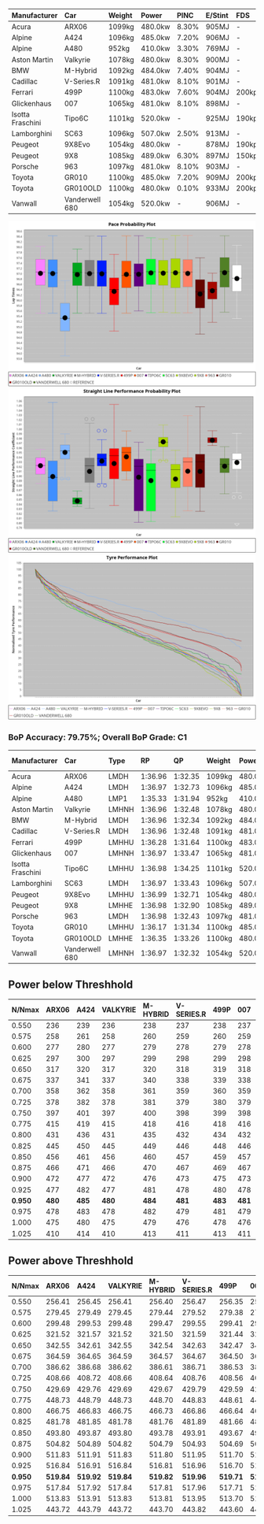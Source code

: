 | Manufacturer     | Car            | Weight | Power   | PINC    | E/Stint | FDS     |
|:-|:-|:-|:-|:-|:-|:-|
| Acura            | ARX06          | 1099kg | 480.0kw | 8.30%   | 905MJ   |    -    |
| Alpine           | A424           | 1096kg | 485.0kw | 7.20%   | 906MJ   |    -    |
| Alpine           | A480           | 952kg  | 410.0kw | 3.30%   | 769MJ   |    -    |
| Aston Martin     | Valkyrie       | 1078kg | 480.0kw | 8.30%   | 900MJ   |    -    |
| BMW              | M-Hybrid       | 1092kg | 484.0kw | 7.40%   | 904MJ   |    -    |
| Cadillac         | V-Series.R     | 1091kg | 481.0kw | 8.10%   | 901MJ   |    -    |
| Ferrari          | 499P           | 1100kg | 483.0kw | 7.60%   | 904MJ   | 200kph  |
| Glickenhaus      | 007            | 1065kg | 481.0kw | 8.10%   | 898MJ   |    -    |
| Isotta Fraschini | Tipo6C         | 1101kg | 520.0kw |    -    | 925MJ   | 190kph  |
| Lamborghini      | SC63           | 1096kg | 507.0kw | 2.50%   | 913MJ   |    -    |
| Peugeot          | 9X8Evo         | 1054kg | 480.0kw |    -    | 878MJ   | 190kph  |
| Peugeot          | 9X8            | 1085kg | 489.0kw | 6.30%   | 897MJ   | 150kph  |
| Porsche          | 963            | 1097kg | 481.0kw | 8.10%   | 903MJ   |    -    |
| Toyota           | GR010          | 1100kg | 485.0kw | 7.20%   | 909MJ   | 200kph  |
| Toyota           | GR010OLD       | 1100kg | 480.0kw | 0.10%   | 933MJ   | 200kph  |
| Vanwall          | Vanderwell 680 | 1054kg | 520.0kw |    -    | 906MJ   |    -    |

![PACECHART](./IMG/AUTO.png)
![STRAIGHTLINEPERFORMANCECHART](./IMG/AUTO_sp.png)
![TYREPERFORMANCECHART](./IMG/AUTO_tw.png)

### BoP Accuracy: 79.75%; Overall BoP Grade: C1
| Manufacturer     | Car            | Type  | RP      | QP      | Weight | Power¹  | Threshhold | PINC    | Power²   | E/Stint | AVG Vmax  | FDS     | RDLC | L/Stint | BOP-Grade | Model Accuracy | Model Points | Match%  | SimDiff |
|:-|:-|:-|:-|:-|:-|:-|:-|:-|:-|:-|:-|:-|:-|:-|:-|:-|:-|:-|:-|
| Acura            | ARX06          | LMDH  | 1:36.96 | 1:32.35 | 1099kg | 480.0kw | 250.0kph   | 8.30%   | 519.80kw |  905MJ  | 296.91kph |    -    | 0.98 | 37      | +A2       | 100.00%        | 996          | 90.09%  | #       |
| Alpine           | A424           | LMDH  | 1:36.97 | 1:32.73 | 1096kg | 485.0kw | 250.0kph   | 7.20%   | 519.90kw |  906MJ  | 293.44kph |    -    | 0.99 | 37      | +B1       | 99.37%         | 2056         | 87.18%  | #       |
| Alpine           | A480           | LMP1  | 1:35.33 | 1:31.94 |  952kg | 410.0kw | 250.0kph   | 3.30%   | 423.50kw |  769MJ  | 299.84kph |    -    | 0.97 | 34      | -Ω1       | 96.76%         | 1135         | 23.84%  | #       |
| Aston Martin     | Valkyrie       | LMHNH | 1:36.96 | 1:32.48 | 1078kg | 480.0kw | 250.0kph   | 8.30%   | 519.80kw |  900MJ  | 285.55kph |    -    | 1.01 | 37      | +C2       | 100.00%        | 247          | 71.04%  | #       |
| BMW              | M-Hybrid       | LMDH  | 1:36.96 | 1:32.34 | 1092kg | 484.0kw | 250.0kph   | 7.40%   | 519.80kw |  904MJ  | 296.30kph |    -    | 0.99 | 37      | +A2       | 99.20%         | 3081         | 92.56%  | #       |
| Cadillac         | V-Series.R     | LMDH  | 1:36.96 | 1:32.48 | 1091kg | 481.0kw | 250.0kph   | 8.10%   | 520.00kw |  901MJ  | 297.88kph |    -    | 0.99 | 37      | +B2       | 99.22%         | 5358         | 84.07%  | #       |
| Ferrari          | 499P           | LMHHU | 1:36.28 | 1:31.64 | 1100kg | 483.0kw | 250.0kph   | 7.60%   | 519.70kw |  904MJ  | 297.85kph | 200kph  | 1.01 | 37      | -C1       | 99.93%         | 6954         | 77.74%  | #       |
| Glickenhaus      | 007            | LMHNH | 1:36.97 | 1:33.47 | 1065kg | 481.0kw | 250.0kph   | 8.10%   | 520.00kw |  898MJ  | 301.69kph |    -    | 0.94 | 37      | +B2       | 94.07%         | 2174         | 83.41%  | #       |
| Isotta Fraschini | Tipo6C         | LMHHU | 1:36.98 | 1:34.25 | 1101kg | 520.0kw | 250.0kph   |    -    | 520.00kw |  925MJ  | 293.79kph | 190kph  | 1.02 | 37      | +D2       | 97.73%         | 129          | 63.12%  | +0.34   |
| Lamborghini      | SC63           | LMDH  | 1:36.97 | 1:33.43 | 1096kg | 507.0kw | 250.0kph   | 2.50%   | 519.70kw |  913MJ  | 292.52kph |    -    | 1.01 | 37      | +A2       | 100.00%        | 784          | 93.73%  | +0.06   |
| Peugeot          | 9X8Evo         | LMHHU | 1:36.99 | 1:32.71 | 1054kg | 480.0kw | 250.0kph   |    -    | 480.00kw |  878MJ  | 305.03kph | 190kph  | 1.00 | 37      | +B1       | 100.00%        | 1458         | 86.58%  | +0.49   |
| Peugeot          | 9X8            | LMHHE | 1:36.98 | 1:32.90 | 1085kg | 489.0kw | 250.0kph   | 6.30%   | 519.80kw |  897MJ  | 293.19kph | 150kph  | 1.00 | 37      | ~A1       | 98.36%         | 4506         | 100.00% | #       |
| Porsche          | 963            | LMDH  | 1:36.98 | 1:32.43 | 1097kg | 481.0kw | 250.0kph   | 8.10%   | 520.00kw |  903MJ  | 295.20kph |    -    | 0.98 | 37      | ~A1       | 99.87%         | 14199        | 100.00% | #       |
| Toyota           | GR010          | LMHHU | 1:36.17 | 1:31.34 | 1100kg | 485.0kw | 250.0kph   | 7.20%   | 519.90kw |  909MJ  | 295.05kph | 200kph  | 1.01 | 37      | -C2       | 99.92%         | 5012         | 70.91%  | #       |
| Toyota           | GR010OLD       | LMHHE | 1:36.35 | 1:33.26 | 1100kg | 480.0kw | 250.0kph   | 0.10%   | 480.50kw |  933MJ  | 302.13kph | 200kph  | 0.99 | 37      | +E2       | 100.00%        | 351          | 52.88%  | #       |
| Vanwall          | Vanderwell 680 | LMHNH | 1:36.97 | 1:32.32 | 1054kg | 520.0kw | 0.0kph     |    -    | 520.00kw |  906MJ  | 299.89kph |    -    | 1.00 | 37      | ~A1       | 95.37%         | 639          | 98.78%  | #       |

## Power below Threshhold
| N/Nmax    | ARX06   | A424    | VALKYRIE | M-HYBRID | V-SERIES.R | 499P    | 007     | TIPO6C  | SC63    | 9X8EVO  | 9X8     | 963     | GR010   | GR010OLD | VANDERWELL 680 | ​     | RPM      | A480       |
|:-|:-|:-|:-|:-|:-|:-|:-|:-|:-|:-|:-|:-|:-|:-|:-|:-|:-|:-|
|  0.550    |  236    |  239    |  236     |  238     |  237       |  238    |  237    |  256    |  250    |  236    |  241    |  237    |  239    |  236     |  256           |  ​    |   --     |  0.00      |
|  0.575    |  258    |  261    |  258     |  260     |  259       |  260    |  259    |  279    |  273    |  258    |  263    |  259    |  261    |  258     |  279           |  ​    |   --     |  0.00      |
|  0.600    |  277    |  280    |  277     |  279     |  278       |  279    |  278    |  300    |  293    |  277    |  282    |  278    |  280    |  277     |  300           |  ​    |   --     |  0.00      |
|  0.625    |  297    |  300    |  297     |  299     |  298       |  299    |  298    |  322    |  314    |  297    |  302    |  298    |  300    |  297     |  322           |  ​    |   --     |  0.00      |
|  0.650    |  317    |  320    |  317     |  320     |  318       |  319    |  318    |  343    |  335    |  317    |  323    |  318    |  320    |  317     |  343           |  ​    |   --     |  0.00      |
|  0.675    |  337    |  341    |  337     |  340     |  338       |  339    |  338    |  365    |  356    |  337    |  343    |  338    |  341    |  337     |  365           |  ​    |   --     |  0.00      |
|  0.700    |  358    |  362    |  358     |  361     |  359       |  360    |  359    |  387    |  377    |  358    |  364    |  359    |  362    |  358     |  387           |  ​    |   --     |  0.00      |
|  0.725    |  378    |  382    |  378     |  381     |  379       |  380    |  379    |  409    |  399    |  378    |  385    |  379    |  382    |  378     |  409           |  ​    |   --     |  0.00      |
|  0.750    |  397    |  401    |  397     |  400     |  398       |  399    |  398    |  430    |  419    |  397    |  404    |  398    |  401    |  397     |  430           |  ​    |   --     |  0.00      |
|  0.775    |  415    |  419    |  415     |  418     |  416       |  418    |  416    |  449    |  438    |  415    |  423    |  416    |  419    |  415     |  449           |  ​    |  5000    |  245.20    |
|  0.800    |  431    |  436    |  431     |  435     |  432       |  434    |  432    |  467    |  455    |  431    |  439    |  432    |  436    |  431     |  467           |  ​    |  5500    |  289.23    |
|  0.825    |  445    |  450    |  445     |  449     |  446       |  448    |  446    |  482    |  470    |  445    |  454    |  446    |  450    |  445     |  482           |  ​    |  6000    |  323.26    |
|  0.850    |  456    |  461    |  456     |  460     |  457       |  459    |  457    |  494    |  482    |  456    |  465    |  457    |  461    |  456     |  494           |  ​    |  6500    |  365.30    |
|  0.875    |  466    |  471    |  466     |  470     |  467       |  469    |  467    |  505    |  492    |  466    |  475    |  467    |  471    |  466     |  505           |  ​    |  7000    |  408.33    |
|  0.900    |  472    |  477    |  472     |  476     |  473       |  475    |  473    |  512    |  499    |  472    |  481    |  473    |  477    |  472     |  512           |  ​    |  7500    |  418.34    |
|  0.925    |  477    |  482    |  477     |  481     |  478       |  480    |  478    |  517    |  504    |  477    |  486    |  478    |  482    |  477     |  517           |  ​    |  8000    |  414.34    |
| **0.950** | **480** | **485** | **480**  | **484**  | **481**    | **483** | **481** | **520** | **507** | **480** | **489** | **481** | **485** | **480**  | **520**        | **​** | **8500** | **417.34** |
|  0.975    |  478    |  483    |  478     |  482     |  479       |  481    |  479    |  518    |  505    |  478    |  487    |  479    |  483    |  478     |  518           |  ​    |  9000    |  209.17    |
|  1.000    |  475    |  480    |  475     |  479     |  476       |  478    |  476    |  514    |  502    |  475    |  484    |  476    |  480    |  475     |  514           |  ​    |   --     |  0.00      |
|  1.025    |  410    |  414    |  410     |  413     |  411       |  413    |  411    |  444    |  433    |  410    |  418    |  411    |  414    |  410     |  444           |  ​    |   --     |  0.00      |

## Power above Threshhold
| N/Nmax    | ARX06      | A424       | VALKYRIE   | M-HYBRID   | V-SERIES.R | 499P       | 007        | TIPO6C  | SC63       | 9X8EVO  | 9X8        | 963        | GR010      | GR010OLD   | VANDERWELL 680 | ​     | RPM      | A480       |
|:-|:-|:-|:-|:-|:-|:-|:-|:-|:-|:-|:-|:-|:-|:-|:-|:-|:-|:-|
|  0.550    |  256.41    |  256.45    |  256.41    |  256.40    |  256.47    |  256.35    |  256.47    |  256    |  256.33    |  236    |  256.40    |  256.47    |  256.45    |  236.24    |  256           |  ​    |   --     |  0.00      |
|  0.575    |  279.45    |  279.49    |  279.45    |  279.44    |  279.52    |  279.38    |  279.52    |  279    |  279.36    |  258    |  279.43    |  279.52    |  279.49    |  258.26    |  279           |  ​    |   --     |  0.00      |
|  0.600    |  299.48    |  299.53    |  299.48    |  299.47    |  299.55    |  299.41    |  299.55    |  300    |  299.39    |  277    |  299.46    |  299.55    |  299.53    |  277.28    |  300           |  ​    |   --     |  0.00      |
|  0.625    |  321.52    |  321.57    |  321.52    |  321.50    |  321.59    |  321.44    |  321.59    |  322    |  321.42    |  297    |  321.50    |  321.59    |  321.57    |  297.30    |  322           |  ​    |   --     |  0.00      |
|  0.650    |  342.55    |  342.61    |  342.55    |  342.54    |  342.63    |  342.47    |  342.63    |  343    |  342.44    |  317    |  342.53    |  342.63    |  342.61    |  317.32    |  343           |  ​    |   --     |  0.00      |
|  0.675    |  364.59    |  364.65    |  364.59    |  364.57    |  364.67    |  364.50    |  364.67    |  365    |  364.47    |  337    |  364.57    |  364.67    |  364.65    |  337.34    |  365           |  ​    |   --     |  0.00      |
|  0.700    |  386.62    |  386.68    |  386.62    |  386.61    |  386.71    |  386.53    |  386.71    |  387    |  386.50    |  358    |  386.60    |  386.71    |  386.68    |  358.36    |  387           |  ​    |   --     |  0.00      |
|  0.725    |  408.66    |  408.72    |  408.66    |  408.64    |  408.76    |  408.56    |  408.76    |  409    |  408.53    |  378    |  408.63    |  408.76    |  408.72    |  378.38    |  409           |  ​    |   --     |  0.00      |
|  0.750    |  429.69    |  429.76    |  429.69    |  429.67    |  429.79    |  429.59    |  429.79    |  430    |  429.56    |  397    |  429.67    |  429.79    |  429.76    |  397.40    |  430           |  ​    |   --     |  0.00      |
|  0.775    |  448.73    |  448.79    |  448.73    |  448.70    |  448.83    |  448.61    |  448.83    |  449    |  448.58    |  415    |  448.70    |  448.83    |  448.79    |  415.41    |  449           |  ​    |  5000    |  245.20    |
|  0.800    |  466.75    |  466.83    |  466.75    |  466.73    |  466.86    |  466.64    |  466.86    |  467    |  466.61    |  431    |  466.72    |  466.86    |  466.83    |  431.43    |  467           |  ​    |  5500    |  289.23    |
|  0.825    |  481.78    |  481.85    |  481.78    |  481.76    |  481.89    |  481.66    |  481.89    |  482    |  481.63    |  445    |  481.75    |  481.89    |  481.85    |  445.44    |  482           |  ​    |  6000    |  323.26    |
|  0.850    |  493.80    |  493.87    |  493.80    |  493.78    |  493.91    |  493.67    |  493.91    |  494    |  493.64    |  456    |  493.77    |  493.91    |  493.87    |  456.46    |  494           |  ​    |  6500    |  365.30    |
|  0.875    |  504.82    |  504.89    |  504.82    |  504.79    |  504.93    |  504.69    |  504.93    |  505    |  504.66    |  466    |  504.78    |  504.93    |  504.89    |  466.47    |  505           |  ​    |  7000    |  408.33    |
|  0.900    |  511.83    |  511.91    |  511.83    |  511.80    |  511.95    |  511.70    |  511.95    |  512    |  511.66    |  472    |  511.79    |  511.95    |  511.91    |  472.47    |  512           |  ​    |  7500    |  418.34    |
|  0.925    |  516.84    |  516.91    |  516.84    |  516.81    |  516.96    |  516.70    |  516.96    |  517    |  516.67    |  477    |  516.80    |  516.96    |  516.91    |  477.48    |  517           |  ​    |  8000    |  414.34    |
| **0.950** | **519.84** | **519.92** | **519.84** | **519.82** | **519.96** | **519.71** | **519.96** | **520** | **519.68** | **480** | **519.81** | **519.96** | **519.92** | **480.48** | **520**        | **​** | **8500** | **417.34** |
|  0.975    |  517.84    |  517.92    |  517.84    |  517.81    |  517.96    |  517.71    |  517.96    |  518    |  517.67    |  478    |  517.80    |  517.96    |  517.92    |  478.48    |  518           |  ​    |  9000    |  209.17    |
|  1.000    |  513.83    |  513.91    |  513.83    |  513.81    |  513.95    |  513.70    |  513.95    |  514    |  513.67    |  475    |  513.80    |  513.95    |  513.91    |  475.47    |  514           |  ​    |   --     |  0.00      |
|  1.025    |  443.72    |  443.79    |  443.72    |  443.70    |  443.82    |  443.60    |  443.82    |  444    |  443.58    |  410    |  443.69    |  443.82    |  443.79    |  410.41    |  444           |  ​    |   --     |  0.00      |

